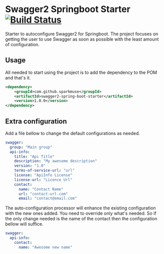 
# Swagger2 Springboot Starter [![Build Status](https://travis-ci.org/sparkmuse/swagger2-spring-boot-starter.svg?branch=master)](https://travis-ci.org/sparkmuse/swagger2-spring-boot-starter)

Starter to autoconfigure Swagger2 for Springboot. The project focuses on getting the user to use Swagger as soon as possible with the least amount of configuration. 

## Usage

All needed to start using the project is to add the dependency to the POM and that's it.


```xml
<dependency>
    <groupId>com.github.sparkmuse</groupId>
    <artifactId>swagger2-spring-boot-starter</artifactId>
    <version>1.0.0</version>
</dependency>
```

## Extra configuration

Add a file bellow to change the default configurations as needed. 

```yaml
swagger:
  group: "Main group"
  api-info:
    title: "Api Title"
    description: "My awesome description"
    version: "1.0"
    terms-of-service-url: "url"
    license: "ApiInfo License"
    license-url: "Licence Url"
    contact:
      name: "Contact Name"
      url: "contact-url.com"
      email: "contact@email.com"
```

The auto-configuration processor will enhance the existing configuration with the new ones added. You need to override only what's needed.
So if the only change needed is the name of the contact then the configuration bellow will suffice.

```yaml
swagger:
  api-info:
    contact:
      name: "Awesome new name"
```
